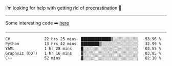 I’m looking for help with getting rid of procrastination 🤔

-----

Some interesting code :arrow_right: [here](https://github.com/zhen8838/playground)

-----

<!--START_SECTION:waka-->

```txt
C#               22 hrs 25 mins  █████████████▒░░░░░░░░░░░   53.96 %
Python           13 hrs 42 mins  ████████▒░░░░░░░░░░░░░░░░   32.99 %
YAML             1 hr 28 mins    █░░░░░░░░░░░░░░░░░░░░░░░░   03.55 %
Graphviz (DOT)   1 hr 16 mins    ▓░░░░░░░░░░░░░░░░░░░░░░░░   03.05 %
C++              52 mins         ▓░░░░░░░░░░░░░░░░░░░░░░░░   02.10 %
```

<!--END_SECTION:waka-->

<!--
**zhen8838/zhen8838** is a ✨ _special_ ✨ repository because its `README.md` (this file) appears on your GitHub profile.

Here are some ideas to get you started:

- 🔭 I’m currently working on ...
- 🌱 I’m currently learning ...
- 👯 I’m looking to collaborate on ...
 ...
- 💬 Ask me about ...
- 📫 How to reach me: ...
- 😄 Pronouns: ...
- ⚡ Fun fact: ...
-->
